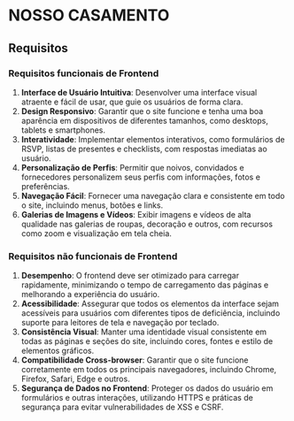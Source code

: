 # NOSSO CASAMENTO

## Requisitos

### Requisitos funcionais de Frontend

1. **Interface de Usuário Intuitiva**: Desenvolver uma interface visual atraente e fácil de usar, que guie os usuários de forma clara.
2. **Design Responsivo**: Garantir que o site funcione e tenha uma boa aparência em dispositivos de diferentes tamanhos, como desktops, tablets e smartphones.
3. **Interatividade**: Implementar elementos interativos, como formulários de RSVP, listas de presentes e checklists, com respostas imediatas ao usuário.
4. **Personalização de Perfis**: Permitir que noivos, convidados e fornecedores personalizem seus perfis com informações, fotos e preferências.
5. **Navegação Fácil**: Fornecer uma navegação clara e consistente em todo o site, incluindo menus, botões e links.
6. **Galerias de Imagens e Vídeos**: Exibir imagens e vídeos de alta qualidade nas galerias de roupas, decoração e outros, com recursos como zoom e visualização em tela cheia.


### Requisitos não funcionais de Frontend

1. **Desempenho**: O frontend deve ser otimizado para carregar rapidamente, minimizando o tempo de carregamento das páginas e melhorando a experiência do usuário.
2. **Acessibilidade**: Assegurar que todos os elementos da interface sejam acessíveis para usuários com diferentes tipos de deficiência, incluindo suporte para leitores de tela e navegação por teclado.
3. **Consistência Visual**: Manter uma identidade visual consistente em todas as páginas e seções do site, incluindo cores, fontes e estilo de elementos gráficos.
4. **Compatibilidade Cross-browser**: Garantir que o site funcione corretamente em todos os principais navegadores, incluindo Chrome, Firefox, Safari, Edge e outros.
5. **Segurança de Dados no Frontend**: Proteger os dados do usuário em formulários e outras interações, utilizando HTTPS e práticas de segurança para evitar vulnerabilidades de XSS e CSRF.
